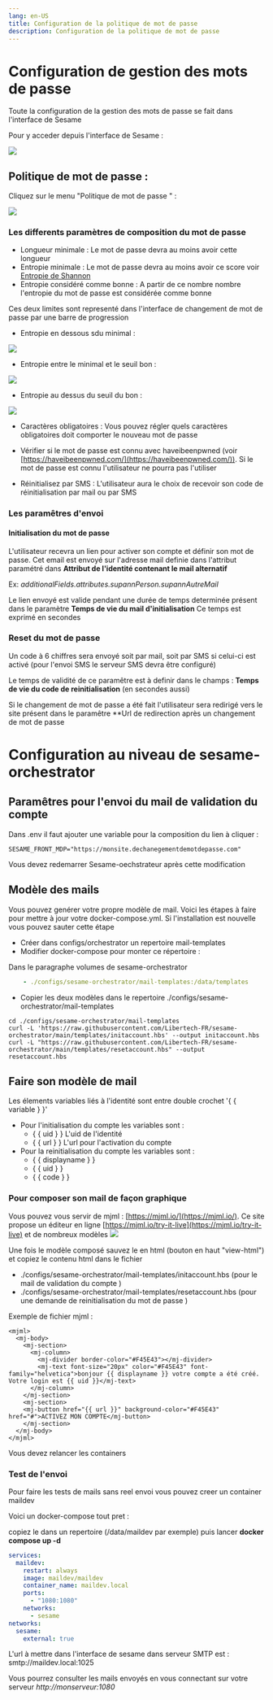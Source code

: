 ```yaml
---
lang: en-US
title: Configuration de la politique de mot de passe
description: Configuration de la politique de mot de passe
---
```

# Configuration de gestion des mots de passe

Toute la configuration de la gestion des mots de passe se fait dans l'interface de Sesame

Pour y acceder depuis l'interface de Sesame : 

![](.config-gestion-mdp_images/59f4a9e2.png)


## Politique de mot de passe : 

Cliquez sur le menu "Politique de mot de passe " : 

![](.config-gestion-mdp_images/5060f9da.png)

### Les differents paramètres de composition du mot de passe 
* Longueur minimale : Le mot de passe devra au moins avoir cette longueur
* Entropie minimale : Le mot de passe devra au moins avoir ce score voir [Entropie de Shannon](https://fr.wikipedia.org/wiki/Entropie_de_Shannon)
* Entropie considéré comme bonne : A partir de ce nombre nombre l'entropie du mot de passe est considérée comme bonne 

Ces deux limites sont representé dans l'interface de changement de mot de passe par une barre de progression 
* Entropie en dessous sdu minimal :

![](.config-gestion-mdp_images/27b2c6b2.png)
* Entropie entre le minimal et le seuil bon :

![](.config-gestion-mdp_images/65419e95.png)
* Entropie au dessus du seuil du bon : 

![](.config-gestion-mdp_images/c11eea52.png)

* Caractères obligatoires : Vous pouvez régler quels caractères obligatoires doit comporter le nouveau mot de passe 
* Vérifier si le mot de passe est connu avec haveibeenpwned (voir [https://haveibeenpwned.com/](https://haveibeenpwned.com/)). Si le mot de passe est connu l'utilisateur ne pourra pas l'utiliser

* Réinitialisez par SMS : L'utilisateur aura le choix de recevoir son code de réinitialisation par mail ou par SMS
### Les paramêtres d'envoi
#### Initialisation du mot de passe 
L'utilisateur recevra un lien pour activer son compte et définir son mot de passe. Cet email est envoyé sur l'adresse mail definie dans l'attribut paramétré
dans **Attribut de l'identité contenant le mail alternatif**

Ex: *additionalFields.attributes.supannPerson.supannAutreMail*

Le lien envoyé est valide pendant une durée de temps determinée présent dans le paramètre **Temps de vie du mail d'initialisation** Ce temps est exprimé en secondes 

### Reset du mot de passe 
Un code à 6 chiffres sera envoyé soit par mail, soit par SMS si celui-ci est activé (pour l'envoi SMS le serveur SMS devra être configuré)

Le temps de validité de ce paramêtre est à definir dans le champs : **Temps de vie du code de reinitialisation** (en secondes aussi)

Si le changement de mot de passe a été fait l'utilisateur sera redirigé vers le site présent dans le paramêtre **Url de redirection après un changement de mot de passe
# Configuration au niveau de sesame-orchestrator 
## Paramêtres pour l'envoi du mail de validation du compte
Dans .env il faut ajouter une variable pour la composition du lien à cliquer : 
```
SESAME_FRONT_MDP="https://monsite.dechanegementdemotdepasse.com"
```
Vous devez redemarrer Sesame-oechstrateur après cette modification

## Modèle des mails 
Vous pouvez genérer votre propre modèle de mail. Voici les étapes à faire pour mettre à jour votre docker-compose.yml. Si l'installation est nouvelle vous pouvez sauter cette étape
* Créer dans configs/orchestrator un repertoire mail-templates
* Modifier docker-compose pour monter ce répertoire : 

Dans le paragraphe volumes de sesame-orchestrator
```yaml
    - ./configs/sesame-orchestrator/mail-templates:/data/templates 
```
* Copier les deux modèles dans le repertoire ./configs/sesame-orchestrator/mail-templates
```shell
cd ./configs/sesame-orchestrator/mail-templates
curl -L 'https://raw.githubusercontent.com/Libertech-FR/sesame-orchestrator/main/templates/initaccount.hbs' --output initaccount.hbs
curl -L "https://raw.githubusercontent.com/Libertech-FR/sesame-orchestrator/main/templates/resetaccount.hbs" --output resetaccount.hbs
```
## Faire son modèle de mail 
Les élements variables liés à l'identité sont entre double crochet '\{ \{ variable \} \}'

* Pour l'initialisation du compte les variables sont : 
    * \{ \{ uid \} \} L'uid de l'identité
    * \{ \{ url \} \} L'url pour l'activation du compte
* Pour la reinitialisation du compte les variables sont : 
    * \{ \{ displayname \} \}
    * \{ \{ uid \} \}
    * \{ \{ code \} \}

### Pour composer son mail de façon graphique 
Vous pouvez vous servir de mjml : [https://mjml.io/](https://mjml.io/). Ce site propose un éditeur en ligne [https://mjml.io/try-it-live](https://mjml.io/try-it-live) et de nombreux modèles 
![](.config-gestion-mdp_images/084e8a86.png)

Une fois le modèle composé sauvez le en html (bouton en haut  "view-html") et copiez le contenu html dans le fichier 
* ./configs/sesame-orchestrator/mail-templates/initaccount.hbs (pour le mail de validation du compte )
* ./configs/sesame-orchestrator/mail-templates/resetaccount.hbs (pour une demande de reinitialisation du mot de passe )

Exemple de fichier mjml : 
```
<mjml>
  <mj-body>
    <mj-section>
      <mj-column>
        <mj-divider border-color="#F45E43"></mj-divider>
        <mj-text font-size="20px" color="#F45E43" font-family="helvetica">bonjour {{ displayname }} votre compte a été créé. Votre login est {{ uid }}</mj-text>
      </mj-column>
    </mj-section>
    <mj-section>
    <mj-button href="{{ url }}" background-color="#F45E43" href="#">ACTIVEZ MON COMPTE</mj-button>
    </mj-section>
  </mj-body>
</mjml>
```
Vous devez relancer les containers 

### Test de l'envoi 
Pour faire les tests de mails sans reel envoi vous pouvez creer un container maildev 

Voici un docker-compose tout pret : 

copiez le dans un repertoire (/data/maildev par exemple) puis lancer **docker compose up -d** 
```yaml 
services:
  maildev:
    restart: always
    image: maildev/maildev
    container_name: maildev.local
    ports:
      - "1080:1080"	
    networks:
      - sesame
networks:
  sesame: 
    external: true      
```

L'url à mettre dans l'interface de sesame dans serveur SMTP est : smtp://maildev.local:1025

Vous pourrez consulter les mails envoyés en vous connectant sur votre serveur *http://monserveur:1080*